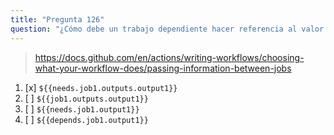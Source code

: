 ```yaml
---
title: "Pregunta 126"
question: "¿Cómo debe un trabajo dependiente hacer referencia al valor `output1` producido por un trabajo llamado `job1` anteriormente en el mismo workflow?"
---
```


> https://docs.github.com/en/actions/writing-workflows/choosing-what-your-workflow-does/passing-information-between-jobs

1. [x] `${{needs.job1.outputs.output1}}`
1. [ ] `${{job1.outputs.output1}}`
1. [ ] `${{needs.job1.output1}}`
1. [ ] `${{depends.job1.output1}}`
